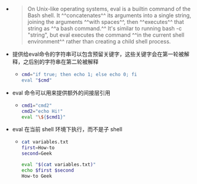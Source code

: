- > On Unix-like operating systems, eval is a builtin command of the Bash shell. It ^^concatenates^^ its arguments into a single string, joining the arguments ^^with spaces^^, then ^^executes^^ that string as ^^a bash command.^^ It's similar to running bash -c "string", but eval executes the command ^^in the current shell environment^^ rather than creating a child shell process.
- 提供给eval命令的字符串可以包含预留关键字，这些关键字会在第一轮被解释，之后别的字符串在第二轮被解释
	- ```bash
	  cmd="if true; then echo 1; else echo 0; fi
	  eval "$cmd"
	  ```
- eval 命令可以用来提供额外的间接层引用
	- ```bash
	  cmd1="cmd2"
	  cmd2="echo Hi!"
	  eval "\${$cmd1}"
	  ```
- eval 在当前 shell 环境下执行，而不是子 shell
	- ```bash
	  cat variables.txt
	  first=How-to
	  second=Geek
	  
	  eval "$(cat variables.txt)"
	  echo $first $second
	  How-to Geek
	  ```